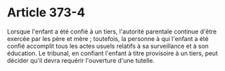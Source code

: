 # Article 373-4

Lorsque l'enfant a été confié à un tiers, l'autorité parentale continue d'être exercée par les père et mère ; toutefois, la personne à qui l'enfant a été confié accomplit tous les actes usuels relatifs à sa surveillance et à son éducation.   Le tribunal, en confiant l'enfant à titre provisoire à un tiers, peut décider qu'il devra requérir l'ouverture d'une tutelle.